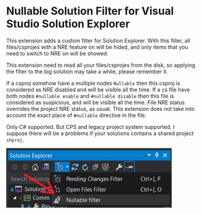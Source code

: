 # Nullable Solution Filter for Visual Studio Solution Explorer

This extension adds a custom filter for Solution Explorer. With this filter, all files/csprojes with a NRE feature on will be hided, and only items that you need to switch to NRE on will be showed.

This extension need to read all your files/csprojes from the disk, so applying the filter to the big solution may take a while, please remember it.

If a csproj somehow have a multiple nodes `Nullable` then this csproj is considered as NRE disabled and will be visible all the time. If a cs file have both nodes `#nullable enable` and `#nullable disable` then this file is considered as suspicious, and will be visible all the time. File NRE status overrides the project NRE status, as usual. This extension does not take into account the exact place of `#nullable` directive in the file.

Only C# supported. But CPS and legacy project system supported. I suppose there will be a problems if your solutions contains a shared project `shproj`.

![Where the button lives](example0.png)
